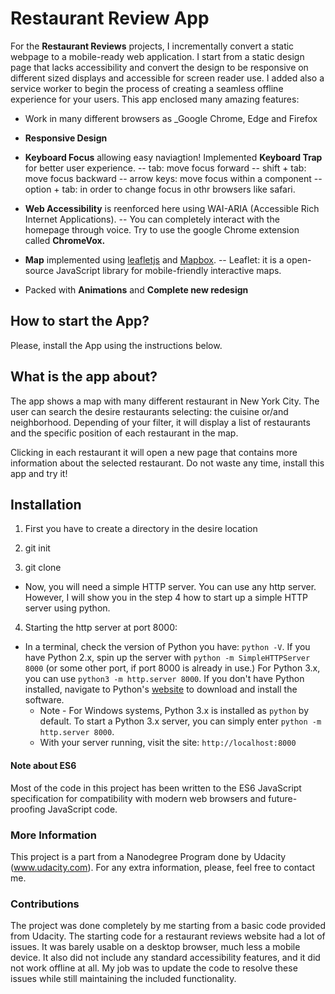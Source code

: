 # Restaurant Review App

For the **Restaurant Reviews** projects, I incrementally convert a static webpage to a mobile-ready web application. I start from a static design page that lacks accessibility and convert the design to be responsive on different sized displays and accessible for screen reader use. I added also a service worker to begin the process of creating a seamless offline experience for your users.
This app enclosed many amazing features:

  - Work in many different browsers as _Google Chrome, Edge and Firefox
 
  - **Responsive Design**
  - **Keyboard Focus** allowing easy naviagtion! Implemented **Keyboard Trap** for better user experience. 
    -- tab: move focus forward
    -- shift + tab: move focus backward
    -- arrow keys: move focus within a component
    -- option + tab: in order to change focus in othr browsers like safari.
 - **Web Accessibility** is reenforced here using WAI-ARIA (Accessible Rich Internet Applications). 
    -- You can completely interact with the homepage through voice. Try to use the google Chrome extension
 called **ChromeVox.**
  - **Map** implemented using [leafletjs](https://leafletjs.com/) and [Mapbox](https://www.mapbox.com/).
    -- Leaflet: it is a open-source JavaScript library for mobile-friendly interactive maps.
  - Packed with **Animations** and **Complete new redesign**
  
## How to start the App?

 Please, install the App using the instructions below.

## What is the app about?

 The app shows a map with many different restaurant in New York City. The user can search the desire restaurants selecting: the cuisine or/and neighborhood. Depending of your filter, it will display a list of restaurants and the specific position of each restaurant in the map.
 
 Clicking in each restaurant it will open a new page that contains more information about the selected restaurant.
 Do not waste any time, install this app and try it!

## Installation

1. First you have to create a directory in the desire location

2. git init
3. git clone <address from git hub> 
- Now, you will need a simple HTTP server. You can use any http server. However, I will show you in the step 4 how to start up a simple HTTP server using python.
4. Starting the http server at port 8000:
* In a terminal, check the version of Python you have: `python -V`. If you have Python 2.x, spin up the server with `python -m SimpleHTTPServer 8000` (or some other port, if port 8000 is already in use.) For Python 3.x, you can use `python3 -m http.server 8000`. If you don't have Python installed, navigate to Python's [website](https://www.python.org/) to download and install the software.
   * Note -  For Windows systems, Python 3.x is installed as `python` by default. To start a Python 3.x server, you can simply enter `python -m http.server 8000`.
   * With your server running, visit the site: `http://localhost:8000`

#### Note about ES6

Most of the code in this project has been written to the ES6 JavaScript specification for compatibility with modern web browsers and future-proofing JavaScript code. 

### More Information

This project is a part from a Nanodegree Program done by Udacity (www.udacity.com). For any extra information, please, feel free to contact me.

### Contributions

The project was done completely by me starting from a basic code provided from Udacity. The starting code for a restaurant reviews website had a lot of issues. It was barely usable on a desktop browser, much less a mobile device. It also did not include any standard accessibility features, and it did not work offline at all. My job was to update the code to resolve these issues while still maintaining the included functionality.
